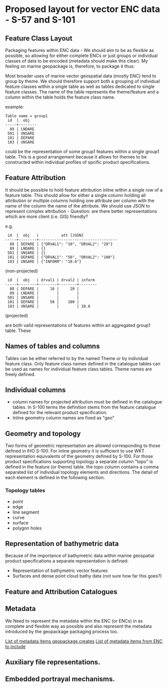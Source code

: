 # Proposed layout for vector ENC data - S-57 and S-101
## Feature Class Layout
Packaging features within ENC data - We should aim to be as flexible as possible, so allowing for either complete ENCs or just groups or individual classes of data to be encoded (metadata should make this clear). My feeling on marine geopackage is, therefore, to package it thus:

Most broader uses of marine vector geospatial data (mostly ENC) tend to group by theme. We should therefore support both a grouping of individual feature classes within a single table as well as tables dedicated to single feature classes. The name of the table represents the theme/feature and a column within the table holds the feature class name.

example:
```
Table name = group1
 id  |  obj
-----+--------
  89 | LNDARE
 501 | UNSARE
 101 | DEPARE
 103 | UNSARE
```
could be the representation of some group1 features within a single group1 table. This is a good arrangement because it allows for themes to be constructed within individual profiles of spcific product specifications.

## Feature Attribution
It should be possible to hold feature attribution inline within a single row of a feature table. This should allow for either a single column holding all attribution or multiple columns holding one attribute per column with the name of the column the name of the attribute. We should use JSON to represent complex attribution - Question: are there better  representations which are more client (i.e. GIS) friendly?

e.g.
```
 id  |  obj   |          att [JSON]
-----+--------+-----------------------------------
  88 | DEPARE | {"DRVAL1": "10", "DRVAL2": "20"}
  89 | LNDARE | {}
 501 | UNSARE | {}
 101 | DEPARE | {"DRVAL1": "50", "DRVAL2": "100"}
 103 | UNSARE | {"INFORM": "10.6"}
```
(non-projected)

```
 id  |  obj   | drval1 | drval2 | inform
-----+--------+--------+--------+--------
  88 | DEPARE |     10 |     20 |
  89 | LNDARE |        |        |
 501 | UNSARE |        |        |
 101 | DEPARE |     50 |    100 |
 103 | UNSARE |        |        | 10.6
```
(projected)

are both valid representations of features within an aggregated group1 table. These 

## Names of tables and columns
Tables can be either referred to by the named Theme or by individual feature class. Only feature class names defined in the catalogue tables can be used as names for individual feature class tables. Theme names are freely defined.

## Individual columns 

* column names for projected attribution must be defined in the catalogue tables. In S-100 terms the definition stems from the feature catalogue defined for the relevant product specification.
* Inline geometry column names are fixed as "geo"

## Geometry and topology
Two forms of geometric representation are allowed corresponding to those defined in IHO S-100. For inline geometry it is sufficient to use WKT representation equivalents of the geometry defined by S-100. For those product specifications supporting topology a separate column "topo" is defined in the feature (or theme) table. the topo column contains a comma separated list of individual topology elements and directions. The detail of each element is defined in the following section.

### Topology tables
* point
* edge
* line segment
* curve
* surface
* polygon holes

## Representation of bathymetric data
Because of the importance of bathymetric data within marine geospatial product specifications a separate representation is defined:
* Representation of bathymetric vector features
* Surfaces and dense point cloud bathy data (not sure how far this goes?)

## Feature and Attribution Catalogues

## Metadata
We Need to represent the metadata within the ENC (or ENCs) in as complete and flexible way as possible and also represent the metadata introduced by the geopackage packaging process too. 

[List of metadata items geopackage creates](metadata_gpkg.md)
[List of metadata items from ENC to include](metadata_enc.md)


## Auxiliary file representations.

## Embedded portrayal mechanisms.

